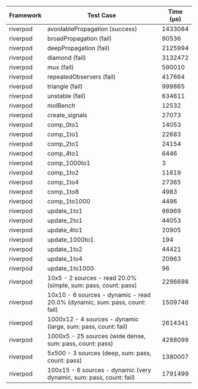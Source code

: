 | Framework | Test Case | Time (μs) |
| --- | --- | --- |
| riverpod | avoidablePropagation (success) | 1433084 |
| riverpod | broadPropagation (fail) | 90536 |
| riverpod | deepPropagation (fail) | 2125994 |
| riverpod | diamond (fail) | 3132472 |
| riverpod | mux (fail) | 590010 |
| riverpod | repeatedObservers (fail) | 417664 |
| riverpod | triangle (fail) | 999865 |
| riverpod | unstable (fail) | 634611 |
| riverpod | molBench | 12532 |
| riverpod | create_signals | 27073 |
| riverpod | comp_0to1 | 14053 |
| riverpod | comp_1to1 | 22683 |
| riverpod | comp_2to1 | 24154 |
| riverpod | comp_4to1 | 6446 |
| riverpod | comp_1000to1 | 3 |
| riverpod | comp_1to2 | 11619 |
| riverpod | comp_1to4 | 27365 |
| riverpod | comp_1to8 | 4983 |
| riverpod | comp_1to1000 | 4496 |
| riverpod | update_1to1 | 86969 |
| riverpod | update_2to1 | 44053 |
| riverpod | update_4to1 | 20905 |
| riverpod | update_1000to1 | 194 |
| riverpod | update_1to2 | 44421 |
| riverpod | update_1to4 | 20963 |
| riverpod | update_1to1000 | 96 |
| riverpod | 10x5 - 2 sources - read 20.0% (simple, sum: pass, count: pass) | 2296698 |
| riverpod | 10x10 - 6 sources - dynamic - read 20.0% (dynamic, sum: pass, count: fail) | 1509746 |
| riverpod | 1000x12 - 4 sources - dynamic (large, sum: pass, count: fail) | 2614341 |
| riverpod | 1000x5 - 25 sources (wide dense, sum: pass, count: pass) | 4288099 |
| riverpod | 5x500 - 3 sources (deep, sum: pass, count: pass) | 1380007 |
| riverpod | 100x15 - 6 sources - dynamic (very dynamic, sum: pass, count: fail) | 1791499 |
